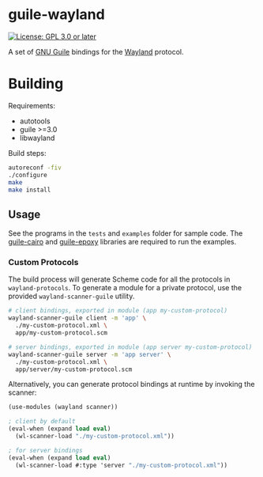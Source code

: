 # guile-wayland

[![License: GPL 3.0 or later][license-img]][license-spdx]

A set of [GNU Guile][guile] bindings for the [Wayland][wayland] protocol.

# Building

Requirements:

- autotools
- guile >=3.0
- libwayland

Build steps:

```sh
autoreconf -fiv
./configure
make
make install
```

## Usage

See the programs in the `tests` and `examples` folder for sample code. The
[guile-cairo][guile-cairo] and [guile-epoxy][guile-epoxy] libraries are
required to run the examples.

### Custom Protocols

The build process will generate Scheme code for all the protocols in
`wayland-protocols`. To generate a module for a private protocol, use the
provided `wayland-scanner-guile` utility.

```sh
# client bindings, exported in module (app my-custom-protocol)
wayland-scanner-guile client -m 'app' \
  ./my-custom-protocol.xml \
  app/my-custom-protocol.scm

# server bindings, exported in module (app server my-custom-protocol)
wayland-scanner-guile server -m 'app server' \
  ./my-custom-protocol.xml \
  app/server/my-custom-protocol.scm
```

Alternatively, you can generate protocol bindings at runtime by invoking the
scanner:

```scheme
(use-modules (wayland scanner))

; client by default
(eval-when (expand load eval)
  (wl-scanner-load "./my-custom-protocol.xml"))

; for server bindings
(eval-when (expand load eval)
  (wl-scanner-load #:type 'server "./my-custom-protocol.xml"))
```

[guile]: https://www.gnu.org/software/guile/
[wayland]: https://wayland.freedesktop.org/
[guile-cairo]: https://www.nongnu.org/guile-cairo/
[guile-epoxy]: https://github.com/cyclopsian/guile-epoxy

[license-img]:  https://img.shields.io/badge/License-GPL%203.0%20or%20later-blue.svg?logo=gnu
[license-spdx]: https://spdx.org/licenses/GPL-3.0-or-later.html
